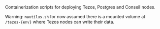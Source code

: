 Containerization scripts for deploying Tezos, Postgres and Conseil nodes.

Warning: `nautilus.sh` for now assumed there is a mounted volume at `/tezos-{env}` where Tezos nodes can write their data.
